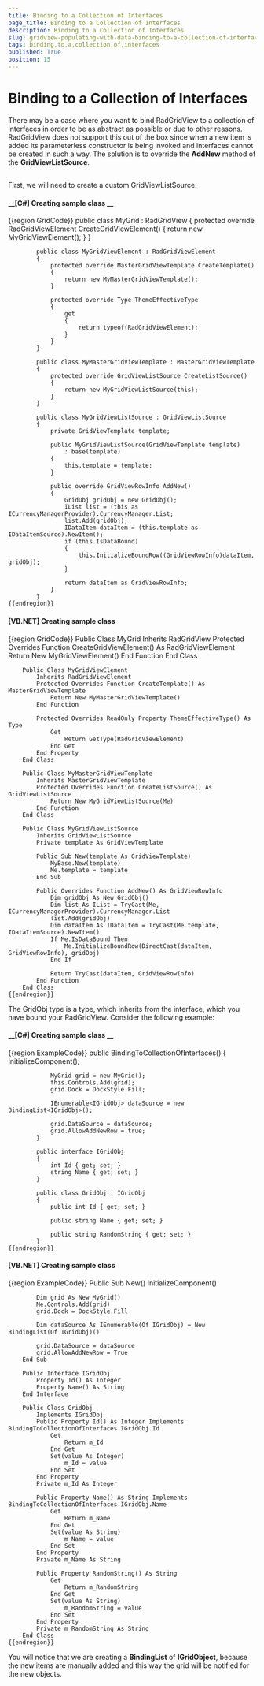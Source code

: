 ```yaml
---
title: Binding to a Collection of Interfaces
page_title: Binding to a Collection of Interfaces
description: Binding to a Collection of Interfaces
slug: gridview-populating-with-data-binding-to-a-collection-of-interfaces
tags: binding,to,a,collection,of,interfaces
published: True
position: 15
---
```


# Binding to a Collection of Interfaces



There may be a case where you want to bind RadGridView to a collection of interfaces in order to be as abstract as possible or due to other reasons.
        RadGridView does not support this out of the box since when a new item is added its parameterless constructor is being invoked and interfaces cannot be created
        in such a way. The solution is to override the __AddNew__ method of the __GridViewListSource__.
      

## 

First, we will need to create a custom GridViewListSource:

#### __[C#] Creating sample class __

{{region GridCode}}
	        public class MyGrid : RadGridView
	        {
	            protected override RadGridViewElement CreateGridViewElement()
	            {
	                return new MyGridViewElement();
	            }
	        }
	
	        public class MyGridViewElement : RadGridViewElement
	        {
	            protected override MasterGridViewTemplate CreateTemplate()
	            {
	                return new MyMasterGridViewTemplate();
	            }
	
	            protected override Type ThemeEffectiveType
	            {
	                get
	                {
	                    return typeof(RadGridViewElement);
	                }
	            }
	        }
	
	        public class MyMasterGridViewTemplate : MasterGridViewTemplate
	        {
	            protected override GridViewListSource CreateListSource()
	            {
	                return new MyGridViewListSource(this);
	            }
	        }
	
	        public class MyGridViewListSource : GridViewListSource
	        {
	            private GridViewTemplate template;
	
	            public MyGridViewListSource(GridViewTemplate template)
	                : base(template)
	            {
	                this.template = template;
	            }
	
	            public override GridViewRowInfo AddNew()
	            {
	                GridObj gridObj = new GridObj();
	                IList list = (this as ICurrencyManagerProvider).CurrencyManager.List;
	                list.Add(gridObj);
	                IDataItem dataItem = (this.template as IDataItemSource).NewItem();
	                if (this.IsDataBound)
	                {
	                    this.InitializeBoundRow((GridViewRowInfo)dataItem, gridObj);
	                }
	
	                return dataItem as GridViewRowInfo;
	            }
	        }
	{{endregion}}



#### __[VB.NET] Creating sample class__

{{region GridCode}}
	    Public Class MyGrid
	        Inherits RadGridView
	        Protected Overrides Function CreateGridViewElement() As RadGridViewElement
	            Return New MyGridViewElement()
	        End Function
	    End Class
	
	    Public Class MyGridViewElement
	        Inherits RadGridViewElement
	        Protected Overrides Function CreateTemplate() As MasterGridViewTemplate
	            Return New MyMasterGridViewTemplate()
	        End Function
	
	        Protected Overrides ReadOnly Property ThemeEffectiveType() As Type
	            Get
	                Return GetType(RadGridViewElement)
	            End Get
	        End Property
	    End Class
	
	    Public Class MyMasterGridViewTemplate
	        Inherits MasterGridViewTemplate
	        Protected Overrides Function CreateListSource() As GridViewListSource
	            Return New MyGridViewListSource(Me)
	        End Function
	    End Class
	
	    Public Class MyGridViewListSource
	        Inherits GridViewListSource
	        Private template As GridViewTemplate
	
	        Public Sub New(template As GridViewTemplate)
	            MyBase.New(template)
	            Me.template = template
	        End Sub
	
	        Public Overrides Function AddNew() As GridViewRowInfo
	            Dim gridObj As New GridObj()
	            Dim list As IList = TryCast(Me, ICurrencyManagerProvider).CurrencyManager.List
	            list.Add(gridObj)
	            Dim dataItem As IDataItem = TryCast(Me.template, IDataItemSource).NewItem()
	            If Me.IsDataBound Then
	                Me.InitializeBoundRow(DirectCast(dataItem, GridViewRowInfo), gridObj)
	            End If
	
	            Return TryCast(dataItem, GridViewRowInfo)
	        End Function
	    End Class
	{{endregion}}



The GridObj type is a type, which inherits from the interface, which you have bound your RadGridView. Consider the following example:

#### __[C#] Creating sample class __

{{region ExampleCode}}
	        public BindingToCollectionOfInterfaces()
	        {
	            InitializeComponent();
	
	            MyGrid grid = new MyGrid();
	            this.Controls.Add(grid);
	            grid.Dock = DockStyle.Fill;
	
	            IEnumerable<IGridObj> dataSource = new BindingList<IGridObj>();
	
	            grid.DataSource = dataSource;
	            grid.AllowAddNewRow = true;
	        }
	
	        public interface IGridObj
	        {
	            int Id { get; set; }
	            string Name { get; set; }
	        }
	
	        public class GridObj : IGridObj
	        {
	            public int Id { get; set; }
	
	            public string Name { get; set; }
	
	            public string RandomString { get; set; }
	        }
	{{endregion}}



#### __[VB.NET] Creating sample class__

{{region ExampleCode}}
	    Public Sub New()
	        InitializeComponent()
	
	        Dim grid As New MyGrid()
	        Me.Controls.Add(grid)
	        grid.Dock = DockStyle.Fill
	
	        Dim dataSource As IEnumerable(Of IGridObj) = New BindingList(Of IGridObj)()
	
	        grid.DataSource = dataSource
	        grid.AllowAddNewRow = True
	    End Sub
	
	    Public Interface IGridObj
	        Property Id() As Integer
	        Property Name() As String
	    End Interface
	
	    Public Class GridObj
	        Implements IGridObj
	        Public Property Id() As Integer Implements BindingToCollectionOfInterfaces.IGridObj.Id
	            Get
	                Return m_Id
	            End Get
	            Set(value As Integer)
	                m_Id = value
	            End Set
	        End Property
	        Private m_Id As Integer
	
	        Public Property Name() As String Implements BindingToCollectionOfInterfaces.IGridObj.Name
	            Get
	                Return m_Name
	            End Get
	            Set(value As String)
	                m_Name = value
	            End Set
	        End Property
	        Private m_Name As String
	
	        Public Property RandomString() As String
	            Get
	                Return m_RandomString
	            End Get
	            Set(value As String)
	                m_RandomString = value
	            End Set
	        End Property
	        Private m_RandomString As String
	    End Class
	{{endregion}}



You will notice that we are creating a __BindingList__ of __IGridObject__, because the new items are manually added and this way the grid will be notified for the new objects.
          
